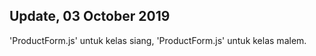 

## Update, 03 October 2019

'ProductForm.js' untuk kelas siang, 'ProductForm.js' untuk kelas malem.

